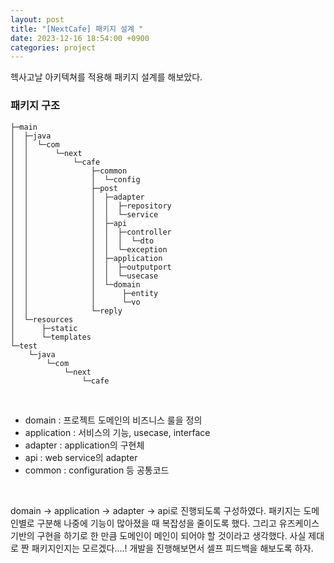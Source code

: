 ```yaml
---
layout: post
title: "[NextCafe] 패키지 설계 "
date: 2023-12-16 18:54:00 +0900
categories: project
---
```


헥사고날 아키텍쳐를 적용해 패키지 설계를 해보았다.

### 패키지 구조

```
├─main
│  ├─java
│  │  └─com
│  │      └─next
│  │          └─cafe
│  │              ├─common
│  │              │  └─config
│  │              ├─post
│  │              │  ├─adapter
│  │              │  │  ├─repository
│  │              │  │  └─service
│  │              │  ├─api
│  │              │  │  ├─controller
│  │              │  │  │  └─dto
│  │              │  │  └─exception
│  │              │  ├─application
│  │              │  │  ├─outputport
│  │              │  │  └─usecase
│  │              │  └─domain
│  │              │      ├─entity
│  │              │      └─vo
│  │              └─reply
│  └─resources
│      ├─static
│      └─templates
└─test
    └─java
        └─com
            └─next
                └─cafe
```

<br>

- domain : 프로젝트 도메인의 비즈니스 룰을 정의
- application : 서비스의 기능, usecase, interface
- adapter : application의 구현체
- api : web service의 adapter
- common : configuration 등 공통코드

 <br>

domain -> application -> adapter -> api로 진행되도록 구성하였다.
패키지는 도메인별로 구분해 나중에 기능이 많아졌을 때 복잡성을 줄이도록 했다. 그리고 유즈케이스 기반의 구현을 하기로 한 만큼 도메인이 메인이 되어야 할 것이라고 생각했다.
사실 제대로 짠 패키지인지는 모르겠다....! 개발을 진행해보면서 셀프 피드백을 해보도록 하자.

